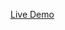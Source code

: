 [Live Demo]([https://link-url-here.org](https://bootstrap-project-dg.netlify.app/)https://bootstrap-project-dg.netlify.app/)
